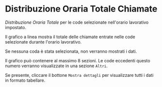# Distribuzione Oraria Totale Chiamate

*Distribuzione Oraria Totale* per le code selezionate nell'orario
lavorativo impostato.

Il grafico a linea mostra il totale delle chiamate entrate nelle code
selezionate durante l'orario lavorativo.

Se nessuna coda è stata selezionata, non verranno mostrati i dati.

Il grafico può contenere al massimo 8 sezioni. Le code eccedenti questo
numero verranno visualizzate in una sezione `Altri`.

Se presente, cliccare il bottone `Mostra dettagli` per visualizzare
tutti i dati in formato tabellare.
